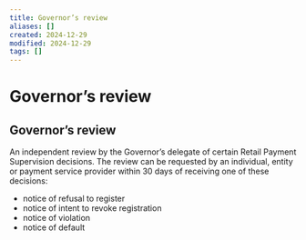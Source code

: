 ```yaml
---
title: Governor’s review
aliases: []
created: 2024-12-29
modified: 2024-12-29
tags: []
---
```

# Governor’s review
## Governor’s review

An independent review by the Governor’s delegate of certain Retail Payment Supervision decisions. The review can be requested by an individual, entity or payment service provider within 30 days of receiving one of these decisions:

- notice of refusal to register
- notice of intent to revoke registration
- notice of violation
- notice of default
